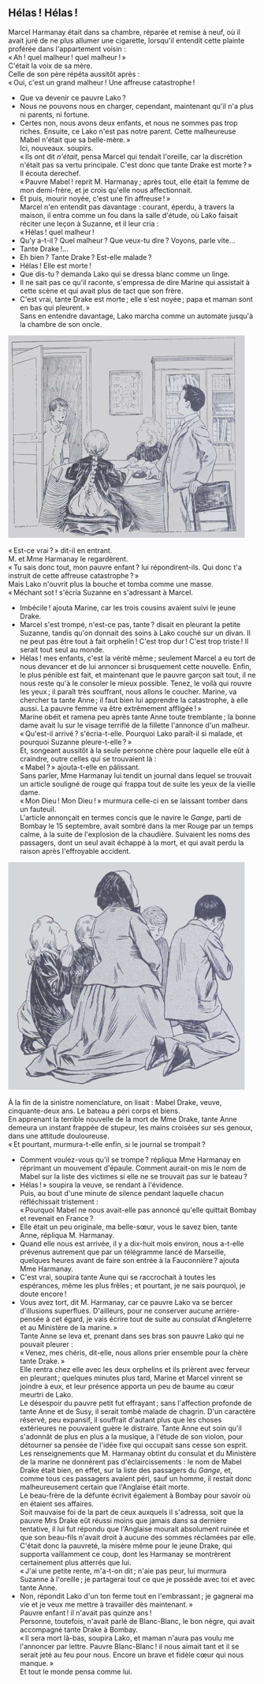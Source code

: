 ## Hélas ! Hélas !

Marcel Harmanay était dans sa chambre, réparée et remise à neuf, où il 
avait juré de ne plus allumer une cigarette, lorsqu'il entendit cette plainte 
proférée dans l'appartement voisin :  
« Ah ! quel malheur ! quel malheur ! »  
C'était la voix de sa mère.  
Celle de son père répéta aussitôt après :  
« Oui, c'est un grand malheur ! Une affreuse catastrophe !  
- Que va devenir ce pauvre Lako ?  
- Nous ne pouvons nous en charger, cependant, maintenant qu'il n'a plus ni 
parents, ni fortune.  
- Certes non, nous avons deux enfants, et nous ne sommes pas trop riches. 
Ensuite, ce Lako n'est pas notre parent. Cette malheureuse Mabel n'était que 
sa belle-mère. »  
Ici, nouveaux. soupirs.  
« Ils ont dit _n'était_, pensa Marcel qui tendait l'oreille, car la 
discrétion n'était pas sa vertu principale. C'est donc que tante Drake est 
morte ? »  
Il écouta derechef.  
« Pauvre Mabel ! reprit M. Harmanay ; après tout, elle était la femme 
de mon demi-frère, et je crois qu'elle nous affectionnait.  
- Et puis, mourir noyée, c'est une fin affreuse ! »  
Marcel n'en entendit pas davantage : courant, éperdu, à travers la maison, 
il entra comme un fou dans la salle d'étude, où Lako faisait réciter une 
leçon à Suzanne, et il leur cria :  
« Hélas ! quel malheur !  
- Qu'y a-t-il ? Quel malheur ? Que veux-tu dire ? Voyons, parle vite...  
- Tante Drake !...  
- Eh bien ? Tante Drake ? Est-elle malade ?  
- Hélas ! Elle est morte !  
- Que dis-tu ? demanda Lako qui se dressa blanc comme un linge.  
- Il ne sait pas ce qu'il raconte, s'empressa de dire Marine qui assistait à 
cette scène et qui avait plus de tact que son frère.  
- C'est vrai, tante Drake est morte ; elle s'est noyée ; papa et maman 
sont en bas qui pleurent. »  
Sans en entendre davantage, Lako marcha comme un automate jusqu'à la chambre 
de son oncle.

![« Tante Drake est morte ! »](../images/page123.jpg)

« Est-ce vrai ? » dit-il en entrant.  
M. et Mme Harmanay le regardèrent.  
« Tu sais donc tout, mon pauvre enfant ? lui répondirent-ils. Qui donc 
t'a instruit de cette affreuse catastrophe ? »  
Mais Lako n'ouvrit plus la bouche et tomba comme une masse.  
« Méchant sot ! s'écria Suzanne en s'adressant à Marcel.  
- Imbécile ! ajouta Marine, car les trois cousins avaient suivi le jeune 
Drake.  
- Marcel s'est trompé, n'est-ce pas, tante ? disait en pleurant la petite 
Suzanne, tandis qu'on donnait des soins à Lako couché sur un divan. Il ne 
peut pas être tout à fait orphelin ! C'est trop dur ! C'est trop 
triste ! Il serait tout seul au monde.  
- Hélas ! mes enfants, c'est la vérité même ; seulement Marcel a eu 
tort de nous devancer et de lui annoncer si brusquement cette nouvelle. Enfin, 
le plus pénible est fait, et maintenant que le pauvre garçon sait tout, il ne 
nous reste qu'à le consoler le mieux possible. Tenez, le voilà qui rouvre les 
yeux ; il paraît très souffrant, nous allons le coucher. Marine, va 
chercher ta tante Anne ; il faut bien lui apprendre la catastrophe, à elle 
aussi. La pauvre femme va être extrêmement affligée ! »  
Marine obéit et ramena peu après tante Anne toute tremblante ; la bonne 
dame avait lu sur le visage terrifié de la fillette l'annonce d'un malheur.  
« Qu'est-il arrivé ? s'écria-t-elle. Pourquoi Lako paraît-il si malade, 
et pourquoi Suzanne pleure-t-elle ? »  
Et, songeant aussitôt à la seule personne chère pour laquelle elle eût à 
craindre, outre celles qui se trouvaient là :  
« Mabel ? » ajouta-t-elle en pâlissant.  
Sans parler, Mme Harmanay lui tendit un journal dans lequel se trouvait un 
article souligné de rouge qui frappa tout de suite les yeux de la vieille 
dame.  
« Mon Dieu ! Mon Dieu ! » murmura celle-ci en se laissant tomber dans 
un fauteuil.  
L'article annonçait en termes concis que le navire le _Gange_, parti de Bombay 
le 15 septembre, avait sombré dans la mer Rouge par un temps calme, à la 
suite de l'explosion de la chaudière. Suivaient les noms des passagers, dont 
un seul avait échappé à la mort, et qui avait perdu la raison après 
l'effroyable accident.

![Tante Anne et les enfants prière avec ferveur.](../images/page125.jpg)

À la fin de la sinistre nomenclature, on lisait : Mabel Drake, veuve, 
cinquante-deux ans. Le bateau a péri corps et biens.  
En apprenant la terrible nouvelle de la mort de Mme Drake, tante Anne demeura 
un instant frappée de stupeur, les mains croisées sur ses genoux, dans une 
attitude douloureuse.  
« Et pourtant, murmura-t-elle enfin, si le journal se trompait ?  
- Comment voulez-vous qu'il se trompe ? répliqua Mme Harmanay en réprimant 
un mouvement d'épaule. Comment aurait-on mis le nom de Mabel sur la liste des 
victimes si elle ne se trouvait pas sur le bateau ?  
- Hélas ! » soupira la veuve, se rendant à l'évidence.  
Puis, au bout d'une minute de silence pendant laquelle chacun réfléchissait 
tristement :  
« Pourquoi Mabel ne nous avait-elle pas annoncé qu'elle quittait Bombay et 
revenait en France ?  
- Elle était un peu originale, ma belle-sœur, vous le savez bien, tante Anne, 
répliqua M. Harmanay.
- Quand elle nous est arrivée, il y a dix-huit mois environ, nous a-t-elle 
prévenus autrement que par un télégramme lancé de Marseille, quelques 
heures avant de faire son entrée à la Fauconnière ? ajouta Mme Harmanay.  
- C'est vrai, soupira tante Aune qui se raccrochait à toutes les espérances, 
même les plus frêles ; et pourtant, je ne sais pourquoi, je doute 
encore !  
- Vous avez tort, dit M. Harmanay, car ce pauvre Lako va se bercer d'illusions 
superflues. D'ailleurs, pour ne conserver aucune arrière-pensée à cet 
égard, je vais écrire tout de suite au consulat d'Angleterre et au Ministère 
de la marine. »  
Tante Anne se leva et, prenant dans ses bras son pauvre Lako qui ne pouvait 
pleurer :  
« Venez, mes chéris, dit-elle, nous allons prier ensemble pour la chère 
tante Drake. »  
Elle rentra chez elle avec les deux orphelins et ils prièrent avec ferveur en 
pleurant ; quelques minutes plus tard, Marine et Marcel vinrent se joindre à 
eux, et leur présence apporta un peu de baume au cœur meurtri de Lako.  
Le désespoir du pauvre petit fut effrayant ; sans l'affection profonde de 
tante Anne et de Susy, il serait tombé malade de chagrin. D'un caractère 
réservé, peu expansif, il souffrait d'autant plus que les choses extérieures 
ne pouvaient guère le distraire.
Tante Anne eut soin qu'il s'adonnât de plus en plus a la musique, à l'étude 
de son violon, pour détourner sa pensée de l'idée fixe qui occupait sans 
cesse son esprit.  
Les renseignements que M. Harmanay obtint du consulat et du Ministère de la 
marine ne donnèrent pas d'éclaircissements : le nom de Mabel Drake était 
bien, en effet, sur la liste des passagers du _Gange_, et, comme tous ces 
passagers avaient péri, sauf un homme, il restait donc malheureusement certain 
que l'Anglaise était morte.  
Le beau-frère de la défunte écrivit également à Bombay pour savoir où en 
étaient ses affaires.  
Soit mauvaise foi de la part de ceux auxquels il s'adressa, soit que la pauvre 
Mrs Drake eût réussi moins que jamais dans sa dernière tentative, il lui fut 
répondu que l'Anglaise mourait absolument ruinée et que son beau-fils n'avait 
droit à aucune des sommes réclamées par elle.  
C'était donc la pauvreté, la misère même pour le jeune Drake, qui supporta 
vaillamment ce coup, dont les Harmanay se montrèrent certainement plus 
atterrés que lui.  
« J'ai une petite rente, m'a-t-on dit ; n'aie pas peur, lui murmura 
Suzanne à l'oreille ; je partagerai tout ce que je possède avec toi et avec 
tante Anne.  
- Non, répondit Lako d'un ton ferme tout en l'embrassant ; je gagnerai ma 
vie et je veux me mettre à travailler dès maintenant. »  
Pauvre enfant ! il n'avait pas quinze ans !  
Personne, toutefois, n'avait parlé de Blanc-Blanc, le bon nègre, qui avait 
accompagné tante Drake à Bombay.  
« Il sera mort là-bas, soupira Lako, et maman n'aura pas voulu me 
l'annoncer par lettre. Pauvre Blanc-Blanc ! il nous aimait tant et il se 
serait jeté au feu pour nous. Encore un brave et fidèle cœur qui nous 
manque. »  
Et tout le monde pensa comme lui.
